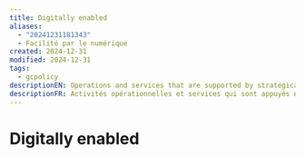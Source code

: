 ```yaml
---
title: Digitally enabled
aliases:
  - "20241231181343"
  - Facilité par le numérique
created: 2024-12-31
modified: 2024-12-31
tags:
  - gcpolicy
descriptionEN: Operations and services that are supported by strategically leveraging information and communications technologies, infrastructures, and the information and data they produce and collect.
descriptionFR: Activités opérationnelles et services qui sont appuyés en optimisant stratégiquement les technologies de l’information et des communications, les infrastructures et l’information et les données que celles-ci produisent et collectent.
---
```

# Digitally enabled
